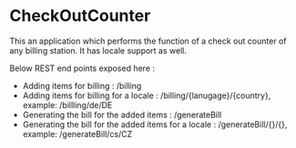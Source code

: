 # CheckOutCounter
This an application which performs the function of a check out counter of any billing station. It has locale support as well.

Below REST end points exposed here :
- Adding items for billing : /billing
- Adding items for billing for a locale : /billing/{lanugage}/{country}, example: /billling/de/DE
- Generating the bill for the added items : /generateBill
- Generating the bill for the added items for a locale : /generateBill/{}/{}, example: /generateBill/cs/CZ
	
	
